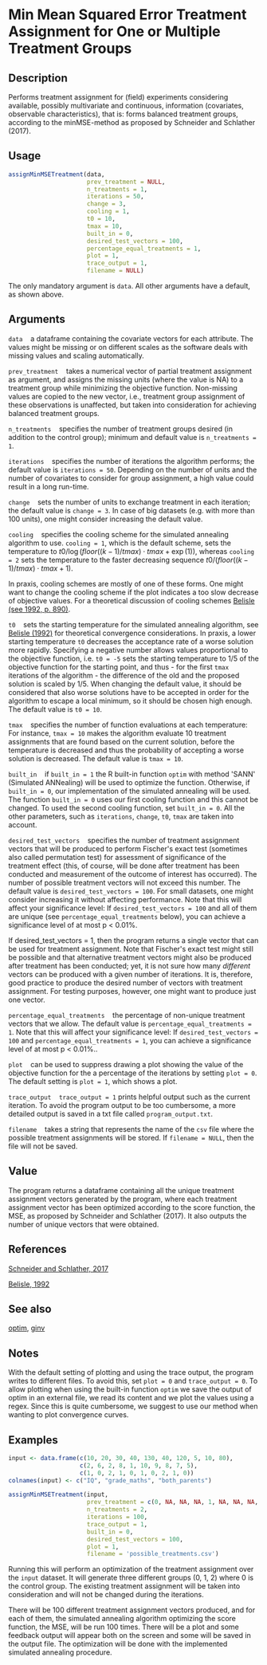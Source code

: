 # Min Mean Squared Error Treatment Assignment for One or Multiple Treatment Groups

## Description
Performs treatment assignment for (field) experiments considering available, possibly multivariate and continuous, information (covariates, observable characteristics), that is: forms balanced treatment groups, according to the minMSE-method as proposed by Schneider and Schlather (2017).

## Usage
```r
assignMinMSETreatment(data, 
                      prev_treatment = NULL, 
                      n_treatments = 1, 
                      iterations = 50, 
                      change = 3, 
                      cooling = 1, 
                      t0 = 10, 
                      tmax = 10, 
                      built_in = 0, 
                      desired_test_vectors = 100, 
                      percentage_equal_treatments = 1, 
                      plot = 1, 
                      trace_output = 1, 
                      filename = NULL)
```
The only mandatory argument is `data`. All other arguments have a default, as shown above.

## Arguments
`data`&nbsp;&nbsp;&nbsp;&nbsp;a dataframe containing the covariate vectors for each attribute. The values might be missing or on different scales as the software deals with missing values and scaling automatically.

`prev_treatment`&nbsp;&nbsp;&nbsp;&nbsp;takes a numerical vector of partial treatment assignment as argument, and assigns the missing units (where the value is NA) to a treatment group while minimizing the objective function. Non-missing values are copied to the new vector, i.e., treatment group assignment of these observations is unaffected, but taken into consideration for achieving balanced treatment groups.

`n_treatments`&nbsp;&nbsp;&nbsp;&nbsp;specifies the number of treatment groups desired (in addition to the control group); minimum and default value is `n_treatments = 1`.

`iterations`&nbsp;&nbsp;&nbsp;&nbsp;specifies the number of iterations the algorithm performs; the default value is `iterations = 50`. Depending on the number of units and the number of covariates to consider for group assignment, a high value could result in a long run-time.

`change`&nbsp;&nbsp;&nbsp;&nbsp;sets the number of units to exchange treatment in each iteration; the default value is `change = 3`. In case of big datasets (e.g. with more than 100 units), one might consider increasing the default value.

`cooling`&nbsp;&nbsp;&nbsp;&nbsp;specifies the cooling scheme for the simulated annealing algorithm to use. `cooling = 1`, which is the default scheme, sets the temperature to
$`t0 / \log(floor((k − 1)/tmax ) \cdot tmax + \exp(1))`$,
whereas `cooling = 2` sets the temperature to the faster decreasing sequence
$`t0 /(floor((k − 1)/tmax) \cdot tmax + 1)`$.

In praxis, cooling schemes are mostly of one of these forms. One might want to change the cooling scheme if the plot indicates a too slow decrease of objective values. For a theoretical discussion of cooling schemes [Belisle (see 1992, p. 890)](https://www.jstor.org/stable/3214721?seq=1#page_scan_tab_contents).

`t0`&nbsp;&nbsp;&nbsp;&nbsp;sets the starting temperature for the simulated annealing algorithm, see [Belisle (1992)](https://www.jstor.org/stable/3214721?seq=1#page_scan_tab_contents) for theoretical convergence considerations. In praxis, a lower starting temperature `t0` decreases the acceptance rate of a worse solution more rapidly. Specifying a negative number allows values proportional to the objective function, i.e. `t0 = -5` sets the starting temperature to 1/5 of the objective function for the starting point, and thus - for the first `tmax` iterations of the algorithm - the difference of the old and the proposed solution is scaled by 1/5. When changing the default value, it should be considered that also worse solutions have to be accepted in order for the algorithm to escape a local minimum, so it should be chosen high enough. The default value is `t0 = 10`.

`tmax`&nbsp;&nbsp;&nbsp;&nbsp;specifies the number of function evaluations at each temperature: For instance, `tmax = 10` makes the algorithm evaluate 10 treatment assignments that are found based on the current solution, before the temperature is decreased and thus the probability of accepting a worse solution is decreased. The default value is `tmax = 10`.

`built_in`&nbsp;&nbsp;&nbsp;&nbsp;if `built_in = 1` the R built-in function `optim` with method 'SANN' (Simulated ANNealing) will be used to optimize the function. Otherwise, if `built_in = 0`, our implementation of the simulated annealing will be used. The function `built_in = 0` uses our first cooling function and this cannot be changed. To used the second cooling function, set `built_in = 0`. All the other parameters, such as `iterations`, `change`, `t0`, `tmax` are taken into account.

`desired_test_vectors`&nbsp;&nbsp;&nbsp;&nbsp;specifies the number of treatment assignment vectors that will be produced to perform Fischer's exact test (sometimes also called permutation test) for assessment of significance of the treatment effect (this, of course, will be done after treatment has been conducted and measurement of the outcome of interest has occurred). The number of possible treatment vectors will not exceed this number. The default value is `desired_test_vectors = 100`. For small datasets, one might consider increasing it without affecting performance. Note that this will affect your significance level: If `desired_test_vectors = 100` and all of them are unique (see `percentage_equal_treatments` below), you can achieve a significance level of at most p < 0.01\%.

If desired_test_vectors = 1, then the program returns a single vector that can be used for treatment assignment. Note that Fischer's exact test might still be possible and that alternative treatment vectors might also be produced after treatment has been conducted; yet, it is not sure how many *different* vectors can be produced with a given number of iterations. It is, therefore, good practice to produce the desired number of vectors with treatment assignment. For testing purposes, however, one might want to produce just one vector.

`percentage_equal_treatments`&nbsp;&nbsp;&nbsp;&nbsp;the percentage of non-unique treatment vectors that we allow. The default value is `percentage_equal_treatments = 1`. Note that this will affect your significance level: If `desired_test_vectors = 100` and `percentage_equal_treatments = 1`, you can achieve a significance level of at most p < 0.01\%..

`plot`&nbsp;&nbsp;&nbsp;&nbsp;can be used to suppress drawing a plot showing the value of the objective function for the a percentage of the iterations by setting `plot = 0`. The default setting is `plot = 1`, which shows a plot.

`trace_output`&nbsp;&nbsp;&nbsp;&nbsp;`trace_output = 1` prints helpful output such as the current iteration. To avoid the program output to be too cumbersome, a more detailed output is saved in a txt file called `program_output.txt`.

`filename`&nbsp;&nbsp;&nbsp;&nbsp;takes a string that represents the name of the `csv` file where the possible treatment assignments will be stored. If `filename = NULL`, then the file will not be saved.

## Value
The program returns a dataframe containing all the unique treatment assignment vectors generated by the program, where each treatment assignment vector has been optimized according to the score function, the MSE, as proposed by Schneider and Schlather (2017). It also outputs the number of unique vectors that were obtained.

## References
[Schneider and Schlather, 2017](https://www.econstor.eu/handle/10419/161931)

[Belisle, 1992](https://www.jstor.org/stable/3214721?seq=1#page_scan_tab_contents)

## See also
[optim](https://www.rdocumentation.org/packages/stats/versions/3.6.1/topics/optim), [ginv](https://www.rdocumentation.org/packages/MASS/versions/7.3-51.4/topics/ginv)

## Notes
With the default setting of plotting and using the trace output, the program writes to different files. To avoid this, set `plot = 0` and `trace_output = 0`. To allow plotting when using the built-in function `optim` we save the output of optim in an external file, we read its content and we plot the values using a regex. Since this is quite cumbersome, we suggest to use our method when wanting to plot convergence curves. 

## Examples
```r
input <- data.frame(c(10, 20, 30, 40, 130, 40, 120, 5, 10, 80),
                    c(2, 6, 2, 8, 1, 10, 9, 8, 7, 5),
                    c(1, 0, 2, 1, 0, 1, 0, 2, 1, 0))
colnames(input) <- c("IQ", "grade_maths", "both_parents")

assignMinMSETreatment(input,
                      prev_treatment = c(0, NA, NA, NA, 1, NA, NA, NA, NA, NA),
                      n_treatments = 2,
                      iterations = 100,
                      trace_output = 1,
                      built_in = 0,
                      desired_test_vectors = 100,
                      plot = 1,
                      filename = 'possible_treatments.csv')
```

Running this will perform an optimization of the treatment assignment over the `input` dataset. It will generate three different groups (0, 1, 2) where 0 is the control group. The existing treatment assignment will be taken into consideration and will not be changed during the iterations.

There will be 100 different treatment assignment vectors produced, and for each of them, the simulated annealing algorithm optimizing the score function, the MSE, will be run 100 times. There will be a plot and some feedback output will appear both on the screen and some will be saved in the output file. The optimization will be done with the implemented simulated annealing procedure.
